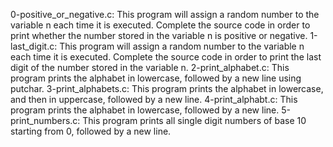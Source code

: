 0-positive_or_negative.c: This program will assign a random number to the variable n each time it is executed. Complete the source code in order to print whether the number stored in the variable n is positive or negative.
1-last_digit.c: This program will assign a random number to the variable n each time it is executed. Complete the source code in order to print the last digit of the number stored in the variable n.
2-print_alphabet.c: This program prints the alphabet in lowercase, followed by a new line using putchar.
3-print_alphabets.c: This program prints the alphabet in lowercase, and then in uppercase, followed by a new line.
4-print_alphabt.c: This program prints the alphabet in lowercase, followed by a new line.
5-print_numbers.c: This program prints all single digit numbers of base 10 starting from 0, followed by a new line.
